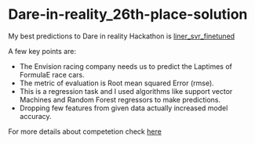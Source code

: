 # Dare-in-reality_26th-place-solution

My best predictions to Dare in reality Hackathon is [liner_svr_finetuned](https://github.com/k-loki/Dare-in-reality_26th-place-solution/blob/main/Svr/linear_svr_finetuned_submission_file.csv)

A few key points are:

- The Envision racing company needs us to predict the Laptimes of FormulaE race cars.
- The metric of evaluation is Root mean squared Error (rmse).
- This is a regression task and I used algorithms like support vector Machines and Random Forest regressors to make predictions.
- Dropping few features from given data actually increased model accuracy.

For more details about competetion check [here](https://machinehack.com/hackathons/dare_in_reality_hackathon/overview)


